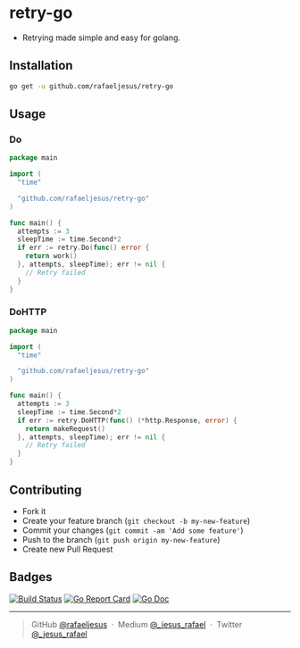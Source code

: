 # retry-go

* Retrying made simple and easy for golang.

## Installation
```bash
go get -u github.com/rafaeljesus/retry-go
```

## Usage

### Do
```go
package main

import (
  "time"

  "github.com/rafaeljesus/retry-go"
)

func main() {
  attempts := 3
  sleepTime := time.Second*2
  if err := retry.Do(func() error {
    return work()
  }, attempts, sleepTime); err != nil {
    // Retry failed
  }
}
```

### DoHTTP
```go
package main

import (
  "time"

  "github.com/rafaeljesus/retry-go"
)

func main() {
  attempts := 3
  sleepTime := time.Second*2
  if err := retry.DoHTTP(func() (*http.Response, error) {
    return makeRequest()
  }, attempts, sleepTime); err != nil {
    // Retry failed
  }
}
```

## Contributing
- Fork it
- Create your feature branch (`git checkout -b my-new-feature`)
- Commit your changes (`git commit -am 'Add some feature'`)
- Push to the branch (`git push origin my-new-feature`)
- Create new Pull Request

## Badges

[![Build Status](https://circleci.com/gh/rafaeljesus/retry-go.svg?style=svg)](https://circleci.com/gh/rafaeljesus/retry-go)
[![Go Report Card](https://goreportcard.com/badge/github.com/rafaeljesus/retry-go)](https://goreportcard.com/report/github.com/rafaeljesus/retry-go)
[![Go Doc](https://godoc.org/github.com/rafaeljesus/retry-go?status.svg)](https://godoc.org/github.com/rafaeljesus/retry-go)

---

> GitHub [@rafaeljesus](https://github.com/rafaeljesus) &nbsp;&middot;&nbsp;
> Medium [@_jesus_rafael](https://medium.com/@_jesus_rafael) &nbsp;&middot;&nbsp;
> Twitter [@_jesus_rafael](https://twitter.com/_jesus_rafael)
